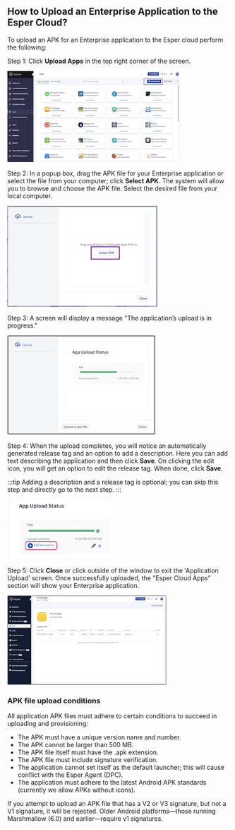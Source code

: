 ## How to Upload an Enterprise Application to the Esper Cloud?

  

To upload an APK for an Enterprise application to the Esper cloud perform the following:

  

Step 1: Click **Upload Apps** in the top right corner of the screen.

  

![Upload Apps](./images/uploadApp/1-uploadappButton.png)

  

Step 2: In a popup box,  drag the APK file for your Enterprise application or select the file from your computer; click **Select APK**.  The system will allow you to browse and choose the APK file. Select the desired file from your local computer.

  

![Select APK](./images/uploadApp/2-uploadAppSelectApk.png)

  
  

Step 3: A screen will display a message "The application’s upload is in progress."

  

![Status ](./images/uploadApp/3-uploadAppStatus.png)

  

Step 4: When the upload completes, you will notice an automatically generated release tag and an option to add a description. Here you can add text describing the application and then click **Save**. On clicking the edit icon, you will get an option to edit the release tag. When done, click **Save**.
  

:::tip
Adding a description and a release tag is optional; you can skip this step and directly go to the next step.
:::

  

![Description](./images/uploadApp/4-uploadAppStatusComplete.png)

  
  

Step 5: Click **Close** or click outside of the window to exit the 'Application Upload' screen.  Once successfully uploaded,  the "Esper Cloud Apps" section will show your Enterprise application.

![Appliaction added](./images/uploadApp/5-uploadAppFilemanager.png)

### APK file upload conditions

All application APK files must adhere to certain conditions to succeed in uploading and provisioning:

-   The APK must have a unique version name and number.
-   The APK cannot be larger than 500 MB.
-   The APK file itself must have the .apk extension.
-   The APK file must include signature verification.
-   The application cannot set itself as the default launcher; this will cause conflict with the Esper Agent (DPC).
-   The application must adhere to the latest Android APK standards (currently we allow APKs without icons).
    

If you attempt to upload an APK file that has a V2 or V3 signature, but not a V1 signature, it will be rejected. Older Android platforms—those running Marshmallow (6.0) and earlier—require v1 signatures.